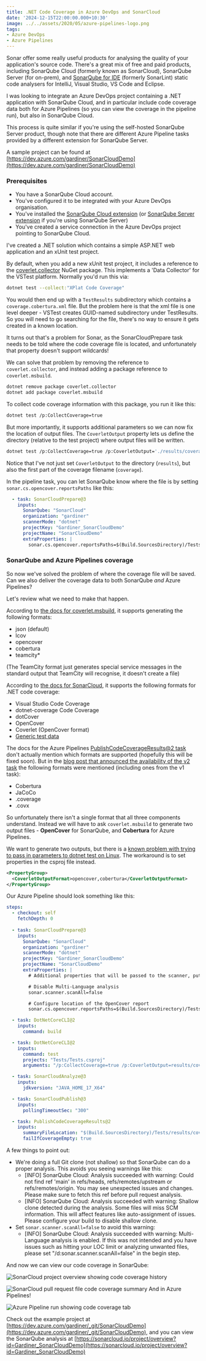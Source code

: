 ```yaml
---
title: .NET Code Coverage in Azure DevOps and SonarCloud
date: '2024-12-15T22:00:00.000+10:30'
image: ../../assets/2020/05/azure-pipelines-logo.png
tags:
- Azure DevOps
- Azure Pipelines
---
```


Sonar offer some really useful products for analysing the quality of your application's source code. There's a great mix of free and paid products, including SonarQube Cloud (formerly known as SonarCloud), SonarQube Server (for on-prem), and [SonarQube for IDE](https://docs.sonarsource.com/sonarqube-for-ide/visual-studio/) (formerly SonarLint) static code analysers for IntelliJ, Visual Studio, VS Code and Eclipse.

I was looking to integrate an Azure DevOps project containing a .NET application with SonarQube Cloud, and in particular include code coverage data both for Azure Pipelines (so you can view the coverage in the pipeline run), but also in SonarQube Cloud.

This process is quite similar if you're using the self-hosted SonarQube Server product, though note that there are different Azure Pipeline tasks provided by a different extension for SonarQube Server.

A sample project can be found at [https://dev.azure.com/gardiner/SonarCloudDemo](https://dev.azure.com/gardiner/SonarCloudDemo)

### Prerequisites

- You have a SonarQube Cloud account.
- You've configured it to be integrated with your Azure DevOps organisation.
- You've installed the [SonarQube Cloud extension](https://marketplace.visualstudio.com/items?itemName=SonarSource.sonarcloud) (or [SonarQube Server extension](https://marketplace.visualstudio.com/items?itemName=SonarSource.sonarqube) if you're using SonarQube Server)
- You've created a service connection in the Azure DevOps project pointing to SonarQube Cloud.

I've created a .NET solution which contains a simple ASP.NET web application and an xUnit test project.

By default, when you add a new xUnit test project, it includes a reference to the [coverlet.collector](https://www.nuget.org/packages/coverlet.collector) NuGet package. This implements a 'Data Collector' for the VSTest platform. Normally you'd run this via:

```bash
dotnet test --collect:"XPlat Code Coverage"
```

You would then end up with a `TestResults` subdirectory which contains a `coverage.cobertura.xml` file. But the problem here is that the xml file is one level deeper - VSTest creates GUID-named subdirectory under TestResults. So you will need to go searching for the file, there's no way to ensure it gets created in a known location.

It turns out that's a problem for Sonar, as the SonarCloudPrepare task needs to be told where the code coverage file is located, and unfortunately that property doesn't support wildcards!

We can solve that problem by removing the reference to `coverlet.collector`, and instead adding a package reference to `coverlet.msbuild`.

```bash
dotnet remove package coverlet.collector
dotnet add package coverlet.msbuild
```

To collect code coverage information with this package, you run it like this:

```bash
dotnet test /p:CollectCoverage=true
```

But more importantly, it supports additional parameters so we can now fix the location of output files. The `CoverletOutput` property lets us define the directory (relative to the test project) where output files will be written.

```bash
dotnet test /p:CollectCoverage=true /p:CoverletOutput='./results/coverage' /p:CoverletOutputFormat=cobertura
```

Notice that I've not just set `CoverletOutput` to the directory (`results`), but also the first part of the coverage filename (`coverage`).

In the pipeline task, you can let SonarQube know where the file is by setting `sonar.cs.opencover.reportsPaths` like this:

```yaml
  - task: SonarCloudPrepare@3
    inputs:
      SonarQube: "SonarCloud"
      organization: "gardiner"
      scannerMode: "dotnet"
      projectKey: "Gardiner_SonarCloudDemo"
      projectName: "SonarCloudDemo"
      extraProperties: |
        sonar.cs.opencover.reportsPaths=$(Build.SourcesDirectory)/Tests/results/coverage.opencover.xml

```

### SonarQube and Azure Pipelines coverage

So now we've solved the problem of where the coverage file will be saved. Can we also deliver the coverage data to both SonarQube *and* Azure Pipelines?

Let's review what we need to make that happen.

According to [the docs for coverlet.msbuild](https://github.com/coverlet-coverage/coverlet/blob/master/Documentation/MSBuildIntegration.md), it supports generating the following formats:

- json (default)
- lcov
- opencover
- cobertura
- teamcity*

(The TeamCity format just generates special service messages in the standard output that TeamCity will recognise, it doesn't create a file)

According to [the docs for SonarCloud](https://docs.sonarsource.com/sonarcloud/enriching/test-coverage/dotnet-test-coverage/), it supports the following formats for .NET code coverage:

- Visual Studio Code Coverage
- dotnet-coverage Code Coverage
- dotCover
- OpenCover
- Coverlet (OpenCover format)
- [Generic test data](https://docs.sonarsource.com/sonarcloud/enriching/test-coverage/generic-test-data/)

The docs for the Azure Pipelines [PublishCodeCoverageResults@2 task](https://learn.microsoft.com/azure/devops/pipelines/tasks/reference/publish-code-coverage-results-v2?view=azure-pipelines&WT.mc_id=DOP-MVP-5001655) don't actually mention which formats are supported (hopefully this will be fixed soon). But in the [blog post that announced the availability of the v2 task](https://devblogs.microsoft.com/devops/new-pccr-task/) the following formats were mentioned (including ones from the v1 task):

- Cobertura
- JaCoCo
- .coverage
- .covx

So unfortunately there isn't a single format that all three components understand. Instead we will have to ask `coverlet.msbuild` to generate two output files - **OpenCover** for SonarQube, and **Cobertura** for Azure Pipelines.

We want to generate two outputs, but there is a [known problem with trying to pass in parameters to dotnet test on Linux](https://github.com/coverlet-coverage/coverlet/blob/master/Documentation/MSBuildIntegration.md#note-for-linux-users). The workaround is to set properties in the csproj file instead.

```xml
<PropertyGroup>
  <CoverletOutputFormat>opencover,cobertura</CoverletOutputFormat>
</PropertyGroup>          
```

Our Azure Pipeline should look something like this:

```yaml
steps:
  - checkout: self
    fetchDepth: 0
    
  - task: SonarCloudPrepare@3
    inputs:
      SonarQube: "SonarCloud"
      organization: "gardiner"
      scannerMode: "dotnet"
      projectKey: "Gardiner_SonarCloudDemo"
      projectName: "SonarCloudDemo"
      extraProperties: |
        # Additional properties that will be passed to the scanner, put one key=value per line

        # Disable Multi-Language analysis
        sonar.scanner.scanAll=false

        # Configure location of the OpenCover report
        sonar.cs.opencover.reportsPaths=$(Build.SourcesDirectory)/Tests/results/coverage.opencover.xml

  - task: DotNetCoreCLI@2
    inputs:
      command: build

  - task: DotNetCoreCLI@2
    inputs:
      command: test
      projects: "Tests/Tests.csproj"
      arguments: "/p:CollectCoverage=true /p:CoverletOutput=results/coverage"

  - task: SonarCloudAnalyze@3
    inputs:
      jdkversion: "JAVA_HOME_17_X64"

  - task: SonarCloudPublish@3
    inputs:
      pollingTimeoutSec: "300"

  - task: PublishCodeCoverageResults@2
    inputs:
      summaryFileLocation: "$(Build.SourcesDirectory)/Tests/results/coverage.cobertura.xml"
      failIfCoverageEmpty: true
```

A few things to point out:

- We're doing a full Git clone (not shallow) so that SonarQube can do a proper analysis. This avoids you seeing warnings like this:
  - [INFO]  SonarQube Cloud: Analysis succeeded with warning: Could not find ref 'main' in refs/heads, refs/remotes/upstream or refs/remotes/origin. You may see unexpected issues and changes. Please make sure to fetch this ref before pull request analysis.
  - [INFO]  SonarQube Cloud: Analysis succeeded with warning: Shallow clone detected during the analysis. Some files will miss SCM information. This will affect features like auto-assignment of issues. Please configure your build to disable shallow clone.
- Set `sonar.scanner.scanAll=false` to avoid this warning:
  - [INFO]  SonarQube Cloud: Analysis succeeded with warning: Multi-Language analysis is enabled. If this was not intended and you have issues such as hitting your LOC limit or analyzing unwanted files, please set "/d:sonar.scanner.scanAll=false" in the begin step.

And now we can view our code coverage in SonarQube:

![SonarCloud project overview showing code coverage history](/assets/2024/12/coverage-sonarqube1.png)

![SonarCloud pull request file code coverage summary](/assets/2024/12/coverage-sonarqube2.png)
And in Azure Pipelines!

![Azure Pipeline run showing code coverage tab](/assets/2024/12/coverage-azure-pipelines.png)

Check out the example project at [https://dev.azure.com/gardiner/_git/SonarCloudDemo](https://dev.azure.com/gardiner/_git/SonarCloudDemo), and you can view the SonarQube analysis at [https://sonarcloud.io/project/overview?id=Gardiner_SonarCloudDemo](https://sonarcloud.io/project/overview?id=Gardiner_SonarCloudDemo)
